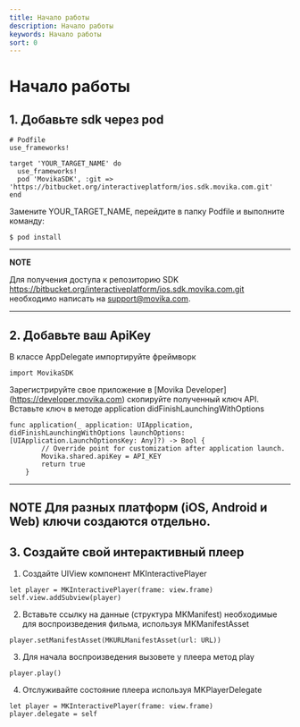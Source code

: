 ```yaml
---
title: Начало работы
description: Начало работы
keywords: Начало работы
sort: 0
---
```


# Начало работы

## 1. Добавьте sdk через pod

```
# Podfile
use_frameworks!

target 'YOUR_TARGET_NAME' do
  use_frameworks!
  pod 'MovikaSDK', :git => 'https://bitbucket.org/interactiveplatform/ios.sdk.movika.com.git'
end

```

Замените YOUR_TARGET_NAME, перейдите в папку Podfile и выполните команду:

```
$ pod install
```

---
**NOTE**

Для получения доступа к репозиторию SDK https://bitbucket.org/interactiveplatform/ios.sdk.movika.com.git необходимо написать на support@movika.com.

---

## 2. Добавьте ваш ApiKey

В классе AppDelegate импортируйте фреймворк

```
import MovikaSDK
```

Зарегистрируйте свое приложение в [Movika Developer] (https://developer.movika.com) скопируйте полученный ключ API. Вставьте ключ в методе application didFinishLaunchingWithOptions

```
func application(_ application: UIApplication, didFinishLaunchingWithOptions launchOptions: [UIApplication.LaunchOptionsKey: Any]?) -> Bool {
        // Override point for customization after application launch.
        Movika.shared.apiKey = API_KEY
        return true
    }
```
---
**NOTE**
Для разных платформ (iOS, Android и Web) ключи создаются отдельно.
---

## 3. Создайте свой интерактивный плеер

1. Создайте UIView компонент MKInteractivePlayer

```
let player = MKInteractivePlayer(frame: view.frame)
self.view.addSubview(player)
```
   
2. Вставьте ссылку на данные (структура MKManifest) необходимые для воспроизведения фильма, используя MKManifestAsset

```
player.setManifestAsset(MKURLManifestAsset(url: URL))
```

3. Для начала воспроизведения вызовете у плеера метод play

```
player.play()
```

4. Отслуживайте состояние плеера используя MKPlayerDelegate
```
let player = MKInteractivePlayer(frame: view.frame)
player.delegate = self
```
